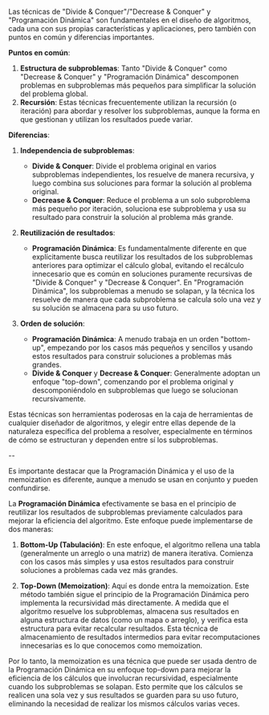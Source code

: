 Las técnicas de "Divide & Conquer"/"Decrease & Conquer" y "Programación Dinámica" son fundamentales en el diseño de algoritmos, cada una con sus propias características y aplicaciones, pero también con puntos en común y diferencias importantes.

**Puntos en común**:
1. **Estructura de subproblemas**: Tanto "Divide & Conquer" como "Decrease & Conquer" y "Programación Dinámica" descomponen problemas en subproblemas más pequeños para simplificar la solución del problema global.
2. **Recursión**: Estas técnicas frecuentemente utilizan la recursión (o iteración) para abordar y resolver los subproblemas, aunque la forma en que gestionan y utilizan los resultados puede variar.

**Diferencias**:
1. **Independencia de subproblemas**:
   - **Divide & Conquer**: Divide el problema original en varios subproblemas independientes, los resuelve de manera recursiva, y luego combina sus soluciones para formar la solución al problema original.
   - **Decrease & Conquer**: Reduce el problema a un solo subproblema más pequeño por iteración, soluciona ese subproblema y usa su resultado para construir la solución al problema más grande.

2. **Reutilización de resultados**:
   - **Programación Dinámica**: Es fundamentalmente diferente en que explícitamente busca reutilizar los resultados de los subproblemas anteriores para optimizar el cálculo global, evitando el recálculo innecesario que es común en soluciones puramente recursivas de "Divide & Conquer" y "Decrease & Conquer". En "Programación Dinámica", los subproblemas a menudo se solapan, y la técnica los resuelve de manera que cada subproblema se calcula solo una vez y su solución se almacena para su uso futuro.
   
3. **Orden de solución**:
   - **Programación Dinámica**: A menudo trabaja en un orden "bottom-up", empezando por los casos más pequeños y sencillos y usando estos resultados para construir soluciones a problemas más grandes.
   - **Divide & Conquer** y **Decrease & Conquer**: Generalmente adoptan un enfoque "top-down", comenzando por el problema original y descomponiéndolo en subproblemas que luego se solucionan recursivamente.

Estas técnicas son herramientas poderosas en la caja de herramientas de cualquier diseñador de algoritmos, y elegir entre ellas depende de la naturaleza específica del problema a resolver, especialmente en términos de cómo se estructuran y dependen entre sí los subproblemas.

--

Es importante destacar que la Programación Dinámica y el uso de la memoization es diferente, aunque a menudo se usan en conjunto y pueden confundirse.

La **Programación Dinámica** efectivamente se basa en el principio de reutilizar los resultados de subproblemas previamente calculados para mejorar la eficiencia del algoritmo. Este enfoque puede implementarse de dos maneras:

1. **Bottom-Up (Tabulación)**: En este enfoque, el algoritmo rellena una tabla (generalmente un arreglo o una matriz) de manera iterativa. Comienza con los casos más simples y usa estos resultados para construir soluciones a problemas cada vez más grandes.

2. **Top-Down (Memoization)**: Aquí es donde entra la memoization. Este método también sigue el principio de la Programación Dinámica pero implementa la recursividad más directamente. A medida que el algoritmo resuelve los subproblemas, almacena sus resultados en alguna estructura de datos (como un mapa o arreglo), y verifica esta estructura para evitar recalcular resultados. Esta técnica de almacenamiento de resultados intermedios para evitar recomputaciones innecesarias es lo que conocemos como memoization.

Por lo tanto, la memoization es una técnica que puede ser usada dentro de la Programación Dinámica en su enfoque top-down para mejorar la eficiencia de los cálculos que involucran recursividad, especialmente cuando los subproblemas se solapan. Esto permite que los cálculos se realicen una sola vez y sus resultados se guarden para su uso futuro, eliminando la necesidad de realizar los mismos cálculos varias veces.